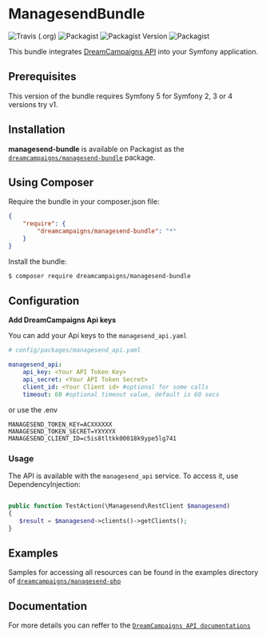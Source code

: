 # ManagesendBundle

![Travis (.org)](https://img.shields.io/travis/dreamcampaigns/managesend-bundle)
![Packagist](https://img.shields.io/packagist/l/dreamcampaigns/managesend-bundle)
![Packagist Version](https://img.shields.io/packagist/v/dreamcampaigns/managesend-bundle)
![Packagist](https://img.shields.io/packagist/dt/dreamcampaigns/managesend-bundle)

This bundle integrates [DreamCampaigns API](https://github.com/dreamcampaigns/managesend-php) into your Symfony application.

## Prerequisites

This version of the bundle requires Symfony 5 for Symfony 2, 3 or 4 versions try v1.

## Installation

**managesend-bundle** is available on Packagist as the
[`dreamcampaigns/managesend-bundle`](https://packagist.org/packages/dreamcampaigns/managesend-bundle) package.

## Using Composer

Require the bundle in your composer.json file:

``` json
{
    "require": {
        "dreamcampaigns/managesend-bundle": "*"
    }
}
```

Install the bundle:

``` bash
$ composer require dreamcampaigns/managesend-bundle
```

## Configuration

**Add DreamCampaigns Api keys**

You can add your Api keys to the `managesend_api.yaml`

```yaml
# config/packages/managesend_api.yaml

managesend_api:
    api_key: <Your API Token Key>
    api_secret: <Your API Token Secret>
    client_id: <Your Client id> #optional for some calls
    timeout: 60 #optional timeout value, default is 60 secs
```
 or use the .env
 
```dotenv
MANAGESEND_TOKEN_KEY=ACXXXXXX
MANAGESEND_TOKEN_SECRET=YXYXYX
MANAGESEND_CLIENT_ID=c5is8tltkk00018k9ype5lg741
```

### Usage

The API is available with the `managesend_api` service.
To access it, use DependencyInjection:

```php

public function TestAction(\Managesend\RestClient $managesend)
{
   $result = $managesend->clients()->getClients();
}
```

## Examples

Samples for accessing all resources can be found in the examples directory of [`dreamcampaigns/managesend-php`](https://packagist.org/packages/dreamcampaigns/managesend-php)

## Documentation

For more details you can reffer to the [`DreamCampaigns API documentations`][apidocs]

[apidocs]: https://api.managesend.com/


